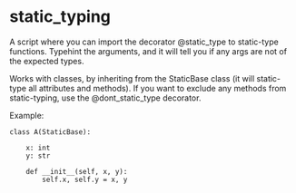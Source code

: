 # static_typing

A script where you can import the decorator @static_type to static-type functions. Typehint the arguments, and it will tell you if any args are not of the expected types.

Works with classes, by inheriting from the StaticBase class (it will static-type all attributes and methods). 
If you want to exclude any methods from static-typing, use the @dont_static_type decorator.

Example:

    class A(StaticBase):
    
        x: int
        y: str

        def __init__(self, x, y):
            self.x, self.y = x, y
